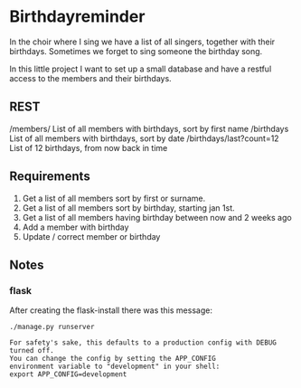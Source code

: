 # Birthdayreminder

In the choir where I sing we have a list of all singers,
together with their birthdays. Sometimes we forget to
sing someone the birthday song.

In this little project I want to set up a small database
and have a restful access to the members and their birthdays.

## REST

/members/   List of all members with birthdays, sort by first name
/birthdays  List of all members with birthdays, sort by date
/birthdays/last?count=12    List of 12 birthdays, from now back in time

## Requirements

1. Get a list of all members sort by first or surname.
2. Get a list of all members sort by birthday, starting jan 1st.
3. Get a list of all members having birthday between now and 2 weeks ago
4. Add a member with birthday
5. Update / correct member or birthday

## Notes

### flask

After creating the flask-install there was this message:

```ou can run Flask's local server by executing the manager script:
./manage.py runserver

For safety's sake, this defaults to a production config with DEBUG turned off.
You can change the config by setting the APP_CONFIG
environment variable to "development" in your shell:
export APP_CONFIG=development

```

